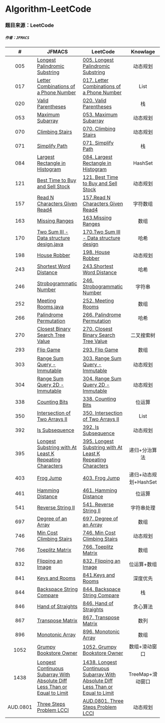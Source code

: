 # Algorithm-LeetCode

### 题目来源：LeetCode

##### `作者：JFMACS`

|#|JFMACS|LeetCode|Knowlage|
|:---:|-----|------|:---:|
|005|[Longest Palindromic Substring](/005%20-%20Longest%20Palindromic%20Substring.java)|[005. Longest Palindromic Substring](https://leetcode-cn.com/problems/longest-palindromic-substring/description/)|动态规划|
|017|[Letter Combinations of a Phone Number](/017%20-%20Letter%20Combination%20of%20a%20Phone%20Number.java)|[017. Letter Combinations of a Phone Number](https://leetcode-cn.com/problems/letter-combinations-of-a-phone-number/description/)|List|
|020|[Valid Parentheses](/020%20-%20Valid%20Parentheses.java)|[020. Valid Parentheses](https://leetcode-cn.com/problems/valid-parentheses/description/)|栈|
|053|[Maximum Subarray](/053%20-%20Maximum%20Subarray.java)|[053. Maximum Subarray](https://leetcode-cn.com/problems/maximum-subarray/)|动态规划|
|070|[Climbing Stairs](/070%20-%20Climbing%20Stairs.java)|[070. Climbing Stairs](https://leetcode-cn.com/problems/climbing-stairs/)|动态规划|
|071|[Simplify Path](/071%20-%20Simplify%20Path.java)|[071. Simplify Path](https://leetcode-cn.com/problems/simplify-path/)|栈|
|084|[Largest Rectangle in Histogram](/084%20-%20Largest%20Rectangle%20in%20Histogram.java)|[084. Largest Rectangle in Histogram](https://leetcode-cn.com/problems/largest-rectangle-in-histogram/description/)|HashSet|
|121|[Best Time to Buy and Sell Stock](/121%20-%20Best%20Time%20to%20Buy%20and%20Sell%20Stock.java)|[121. Best Time to Buy and Sell Stock](https://leetcode-cn.com/problems/best-time-to-buy-and-sell-stock/)|动态规划|
|157|[Read N Characters Given Read4](/157%20-%20Read%20N%20Characters%20Given%20Read4.java)|[157.Read N Characters Given Read4](https://leetcode-cn.com/problems/read-n-characters-given-read4/)|字符数组|
|163|[Missing Ranges](/163%20-%20Missing%20Ranges.java)|[163.Missing Ranges](https://leetcode-cn.com/problems/missing-ranges/)|数组|
|170|[Two Sum III - Data structure design.java](/170.%20Two%20Sum%20III%20-%20Data%20structure%20design.java)|[170.Two Sum III - Data structure design](https://leetcode-cn.com/problems/two-sum-iii-data-structure-design/)|哈希|
|198|[House Robber](/198%20-%20House%20Robber.java)|[198. House Robber](https://leetcode-cn.com/problems/house-robber/description/)|动态规划|
|243|[Shortest Word Distance](/243%20-%20Shortest%20Word%20Distance.java)|[243.Shortest Word Distance](https://leetcode-cn.com/problems/shortest-word-distance/)|哈希|
|246|[Strobogrammatic Number](/246%20-%20Strobogrammatic%20Number.java)|[246. Strobogrammatic Number](https://leetcode-cn.com/problems/strobogrammatic-number/)|字符串|
|252|[Meeting Rooms.java](/252%20-%20Meeting%20Rooms.java)|[252. Meeting Rooms](https://leetcode-cn.com/problems/meeting-rooms/)|数组|
|266|[Palindrome Permutation](/266%20-%20Palindrome%20Permutation.java)|[266. Palindrome Permutation](https://leetcode-cn.com/problems/palindrome-permutation/)|哈希|
|270|[Closest Binary Search Tree Value](/270%20-%20Closest%20Binary%20Search%20Tree%20Value.java)|[270. Closest Binary Search Tree Value](https://leetcode-cn.com/problems/closest-binary-search-tree-value/)|二叉搜索树|
|293|[Flip Game](/293%20-%20Flip%20Game.java)|[293. Flip Game](https://leetcode-cn.com/problems/flip-game/)|数组|
|303|[Range Sum Query - Immutable](/303%20-%20Range%20Sum%20Query%20-%20Immutable.java)|[303. Range Sum Query - Immutable](https://leetcode-cn.com/problems/range-sum-query-immutable/)|动态规划|
|304|[Range Sum Query 2D - Immutable](/304%20-%20Range%20Sum%20Query%202D%20-%20Immutable.java)|[304. Range Sum Query 2D - Immutable](https://leetcode-cn.com/problems/range-sum-query-2d-immutable/)|动态规划|
|338|[Counting Bits](/338%20-%20Counting%20Bits.java)|[338. Counting Bits](https://leetcode-cn.com/problems/counting-bits/)|位运算|
|350|[Intersection of Two Arrays Ⅱ](/350%20-%20Intersection%20of%20Two%20Arrays%20Ⅱ.java)|[350. Intersection of Two Arrays Ⅱ](https://leetcode-cn.com/problems/intersection-of-two-arrays-ii/description/)|List|
|392|[Is Subsequence](/392%20-%20Is%20Subsequence.java)|[392. Is Subsequence](https://leetcode-cn.com/problems/is-subsequence/)|动态规划|
|395|[Longest Substring with At Least K Repeating Characters](/395%20-%20Longest%20Substring%20with%20At%20Least%20K%20Repeating%20Characters.java)|[395. Longest Substring with At Least K Repeating Characters](https://leetcode-cn.com/problems/longest-substring-with-at-least-k-repeating-characters/)|递归+分治算法|
|403|[Frog Jump](/403%20-%20Frog%20Jump.java)|[403. Frog Jump](https://leetcode-cn.com/problems/frog-jump/description/)|递归+动态规划+HashSet|
|461|[Hamming Distance](/461%20-%20%20Hamming%20Distance.java)|[461. Hamming Distance](https://leetcode-cn.com/problems/hamming-distance/description/)|位运算|
|541|[Reverse String Ⅱ](/541%20-%20Reverse%20-%20String%20-%20Ⅱ.java)|[541. Reverse String Ⅱ](https://leetcode-cn.com/problems/reverse-string-ii/description/)|字符串处理|
|697|[Degree of an Array](/697%20-%20Degree%20of%20an%20Array.java)|[697. Degree of an Array](https://leetcode-cn.com/problems/degree-of-an-array/)|数组|
|746|[Min Cost Climbing Stairs](/746%20-%20Min%20Cost%20Climbing%20Stairs.java)|[746. Min Cost Climbing Stairs](https://leetcode-cn.com/problems/min-cost-climbing-stairs/)|动态规划|
|766|[Toeplitz Matrix](/766%20-%20Toeplitz%20Matri.java)|[766. Toeplitz Matrix](https://leetcode-cn.com/problems/toeplitz-matrix/)|数组|
|832|[Flipping an Image](/832%20-%20Flipping%20an%20Image.java)|[832. Flipping an Image](https://leetcode-cn.com/problems/flipping-an-image/)|位运算+数组|
|841|[Keys and Rooms](/841%20-%20Keys%20and%20Rooms.java)|[841.Keys and Rooms](https://leetcode-cn.com/problems/keys-and-rooms/)|深度优先|
|844|[Backspace String Compare](/844%20-%20Backspace%20String%20Compare.java)|[844. Backspace String Compare](https://leetcode-cn.com/problems/backspace-string-compare/)|栈|
|846|[Hand of Straights](/846%20-%20Hand%20of%20Straights.java)|[846. Hand of Straights](https://leetcode-cn.com/problems/hand-of-straights/description/)|贪心算法|
|867|[Transpose Matrix](/867%20-%20Transpose%20Matrix.java)|[867. Transpose Matrix](https://leetcode-cn.com/problems/transpose-matrix/)|数列|
|896|[Monotonic Array](/896%20-%20Monotonic%20Array.java)|[896. Monotonic Array](https://leetcode-cn.com/problems/monotonic-array/)|数组|
|1052|[Grumpy Bookstore Owner](/1052%20-%20Grumpy%20Bookstore%20Owner.java)|[1052. Grumpy Bookstore Owner](https://leetcode-cn.com/problems/grumpy-bookstore-owner/)|数组+滑动窗口|
|1438|[Longest Continuous Subarray With Absolute Diff Less Than or Equal to Limit](/1438%20-%20Longest%20Continuous%20Subarray%20With%20Absolute%20Diff%20Less%20Than%20or%20Equal%20to%20Limit.java)|[1438. Longest Continuous Subarray With Absolute Diff Less Than or Equal to Limit](https://leetcode-cn.com/problems/longest-continuous-subarray-with-absolute-diff-less-than-or-equal-to-limit/)|TreeMap+滑动窗口|
|AUD.0801|[Three Steps Problem LCCI](/AUD.0801%20-%20Three%20Steps%20Problem.java)|[AUD.0801. Three Steps Problem LCCI](https://leetcode-cn.com/problems/three-steps-problem-lcci/)|动态规划|

